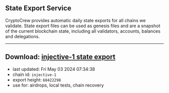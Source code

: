## State Export Service
CryptoCrew provides automatic daily state exports for all chains we validate. State export files can be used as genesis files and are a snapshot of the current blockchain state, including all validators, accounts, balances and delegations.

---
**Download: [injective-1 state export](https://dl-eu2.ccvalidators.com/SERVICE/injective/injective-1_export_68422298.json)**
---

- last updated: Fri May 03 2024 07:34:38
- chain id: `injective-1`
- export height: `68422298`
- use for: airdrops, local tests, chain recovery
